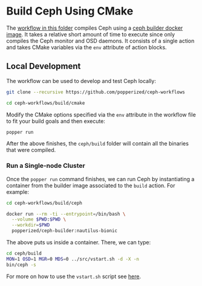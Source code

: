 # Build Ceph Using CMake

The [workflow in this folder](./main.workflow) compiles Ceph using a [ceph 
builder docker image][ceph-builder]. It takes a relative short amount of time to 
execute since only compiles the Ceph monitor and OSD daemons. It consists of a 
single action and takes CMake variables via the `env` attribute of action 
blocks.

## Local Development

The workflow can be used to develop and test Ceph locally:

```bash
git clone --recursive https://github.com/popperized/ceph-workflows

cd ceph-workflows/build/cmake
```

Modify the CMake options specified via the `env` attribute in the workflow file 
to fit your build goals and then execute:

```bash
popper run
```

After the above finishes, the `ceph/build` folder will contain all the binaries 
that were compiled.

### Run a Single-node Cluster

Once the `popper run` command finishes, we can run Ceph by instantiating a 
container from the builder image associated to the `build` action. For example:

```bash
cd ceph-workflows/build/ceph

docker run --rm -ti --entrypoint=/bin/bash \
  --volume $PWD:$PWD \
  --workdir=$PWD
  popperized/ceph-builder:nautilus-bionic
```

The above puts us inside a container. There, we can type:

```bash
cd ceph/build
MON=1 OSD=1 MGR=0 MDS=0 ../src/vstart.sh -d -X -n
bin/ceph -s
```

For more on how to use the `vstart.sh` script see [here][quickguide].

[liststxt]: https://github.com/ceph/ceph/blob/master/CMakeLists.txt
[quickguide]: http://docs.ceph.com/docs/mimic/dev/quick_guide/
[ceph-builder]: https://github.com/systemslab/ceph-builder
